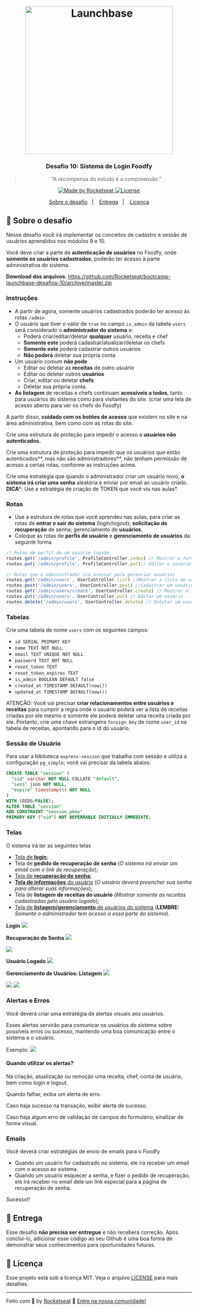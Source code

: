 <h1 align="center">
    <img alt="Launchbase" src="https://storage.googleapis.com/golden-wind/bootcamp-launchbase/logo.png" width="400px" />
</h1>

<h3 align="center">
  Desafio 10: Sistema de Login Foodfy
</h3>

<blockquote align="center">“A recompensa do estudo é a compreensão.”</blockquote>

<p align="center">

  <a href="https://rocketseat.com.br">
    <img alt="Made by Rocketseat" src="https://img.shields.io/badge/made%20by-Rocketseat-%23F8952D">
  </a>

  <a href="LICENSE" >
    <img alt="License" src="https://img.shields.io/badge/license-MIT-%23F8952D">
  </a>

</p>

<p align="center">
  <a href="#rocket-sobre-o-desafio">Sobre o desafio</a>&nbsp;&nbsp;&nbsp;|&nbsp;&nbsp;&nbsp;
  <a href="#calendar-entrega">Entrega</a>&nbsp;&nbsp;&nbsp;|&nbsp;&nbsp;&nbsp;
  <a href="#memo-licença">Licença</a>
</p>

## :rocket: Sobre o desafio

Nesse desafio você irá implementar os conceitos de cadastro e sessão de usuários aprendidos nos módulos 9 e 10.

Você deve criar a parte de **autenticação de usuários** no Foodfy, onde **somente os usuários cadastrados**, poderão ter acesso à parte administrativa do sistema.

**Download dos arquivos**: https://github.com/Rocketseat/bootcamp-launchbase-desafios-10/archive/master.zip

### Instruções

- A partir de agora, somente usuários cadastrados poderão ter acesso às rotas `/admin`
- O usuário que tiver o valor de `true` no campo `is_admin` da tabela `users` será considerado o **administrador do sistema** e:
    - Poderá criar/editar/deletar **qualquer** usuário, receita e chef
    - **Somente este** poderá cadastrar/atualizar/deletar os chefs
    - **Somente este** poderá cadastrar outros usuários
    - **Não poderá** deletar sua própria conta
- Um usuário comum **não pode**
    - Editar ou deletar as **receitas** de outro usuário
    - Editar ou deletar outros **usuários**
    - Criar, editar ou deletar **chefs**
    - Deletar sua própria conta.
- **As listagem** de receitas e chefs continuam **acessíveis a todos**, tanto para usuários do sistema como para visitantes do site. (criar uma tela de acesso aberto para ver os chefs do Foodfy)

A partir disso, **cuidado com os botões de acesso** que existem no site e na área administrativa, bem como com as rotas do site. 

Crie uma estrutura de proteção para impedir o acesso a **usuários não autenticados.**

Crie uma estrutura de proteção para impedir que os usuários que estão autenticados**, mas não são administradores**, não tenham permissão de acesso a certas rotas, conforme as instruções acima.

Crie uma estratégia que quando o administrador criar um usuário novo, **o sistema irá criar uma senha** aleatória e enviar por email ao usuário criado. **DICA***: Use a estratégia de criação de TOKEN que você viu nas aulas*.

### Rotas

- Use a estrutura de rotas que você aprendeu nas aulas, para criar as rotas de **entrar e sair do sistema** (login/logout); **solicitação de recuperação** de senha; gerenciamento de **usuários.**
- Coloque as rotas de **perfis de usuário** e **gerenciamento de usuários** da seguinte forma
```js
// Rotas de perfil de um usuário logado
routes.get('/admin/profile', ProfileController.index) // Mostrar o formulário com dados do usuário logado
routes.put('/admin/profile', ProfileController.put)// Editar o usuário logado

// Rotas que o administrador irá acessar para gerenciar usuários
routes.get('/admin/users', UserController.list) //Mostrar a lista de usuários cadastrados
routes.post('/admin/users', UserController.post) //Cadastrar um usuário
routes.get('/admin/users/create', UserController.create) // Mostrar o formulário de criação de um usuário
routes.put('/admin/users', UserController.put) // Editar um usuário
routes.delete('/admin/users', UserController.delete) // Deletar um usuário
```

### Tabelas

Crie uma tabela de nome `users` com os seguintes campos:

- `id SERIAL PRIMARY KEY`
- `name TEXT NOT NULL`
- `email TEXT UNIQUE NOT NULL`
- `password TEXT NOT NULL`
- `reset_token TEXT`
- `reset_token_expires TEXT`
- `is_admin BOOLEAN DEFAULT false`
- `created_at TIMESTAMP DEFAULT(now())`
- `updated_at TIMESTAMP DEFAULT(now())`

ATENÇÃO: Você vai precisar **criar relacionamentos entre usuários e receitas** para cumprir a regra onde o usuário poderá ver a lista de receitas criadas por ele mesmo e somente ele poderá deletar uma receita criada por ele. Portanto, crie uma chave estrangeira `foreign key` de nome `user_id` na tabela de receitas, apontando para o id do usuário.

### Sessão de Usuário

Para usar a biblioteca `express-session` que trabalha com sessão e utiliza a configuração `pg_simple`; você vai precisar da tabela abaixo.
```sql
CREATE TABLE "session" (
  "sid" varchar NOT NULL COLLATE "default",
  "sess" json NOT NULL,
  "expire" timestamp(6) NOT NULL
)
WITH (OIDS=FALSE);
ALTER TABLE "session" 
ADD CONSTRAINT "session_pkey" 
PRIMARY KEY ("sid") NOT DEFERRABLE INITIALLY IMMEDIATE;
```
### Telas

O sistema irá ter as seguintes telas

- <a href="#login">Tela de **login**</a>;
- Tela de **pedido de recuperação de senha** (*O sistema irá enviar um email com o link de recuperação*);
- <a href="#recovery">Tela de **recuperação de senha**</a>;
- <a href="#user">**Tela de informações** do usuário</a> (*O usuário deverá preencher sua senha para alterar suas informações*);
- Tela de **listagem de receitas do usuário** (*Mostrar somente as receitas cadastradas pelo usuário logado*);
- <a href="#admin-users">Tela de **listagem/gerenciamento** de usuários do sistema</a> (**LEMBRE:** *Somente o administrador tem acesso a essa parte do sistema*).

**Login**
<img id="login" src="../layouts/preview/desafio-10-session-login.png">

**Recuperação de Senha**
<img id="recovery" src="../layouts/preview/desafio-10-session-esqueceu-senha.png">

<img id="reset" src="../layouts/preview/desafio-10-session-reset-senha.png">

**Usuário Logado**
<img id="user" src="../layouts/preview/desafio-10-admin-profile-conta-de-usuário.png">

**Gerenciamento de Usuários: Listagem**
<img id="admin-users" src="../layouts/preview/desafio-10-admin-users-listagem.png">

<img src="../layouts/preview/desafio-10-admin-users-criação.png">

<img src="../layouts/preview/desafio-10-admin-users-edição.png">



### Alertas e Erros

Você deverá criar uma estratégia de alertas visuais aos usuários.

Esses alertas servirão para comunicar os usuários do sistema sobre possíveis erros ou sucesso, mantendo uma boa comunicação entre o sistema e o usuário.

Exemplo:
<img src="../layouts/preview/desafio-10-session-login-erro.png">

#### Quando utilizar os alertas?

Na criação, atualização ou remoção uma receita, chef, conta de usuário, bem como login e logout.

Quando falhar, exiba um alerta de erro. 

Caso haja sucesso na transação, exibir alerta de sucesso.

Caso haja algum erro de validação de campos do formulário, sinalizar de forma visual.

### Emails

Você deverá criar estratégias de envio de emails para o Foodfy

- Quando um usuário for cadastrado no sistema, ele irá receber um email com o acesso ao sistema.
- Quando um usuário esquecer a senha, e fizer o pedido de recuperação, ele irá receber no email dele um link especial para a página de recuperação de senha.

Sucesso!!


## :calendar: Entrega

Esse desafio **não precisa ser entregue** e não receberá correção. Após concluí-lo, adicionar esse código ao seu Github é uma boa forma de demonstrar seus conhecimentos para oportunidades futuras.

## :memo: Licença

Esse projeto está sob a licença MIT. Veja o arquivo [LICENSE](../LICENSE) para mais detalhes.

---

Feito com :purple_heart: by [Rocketseat](https://rocketseat.com.br) :wave: [Entre na nossa comunidade!](https://discordapp.com/invite/gCRAFhc)
